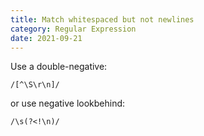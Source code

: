 ```yaml
---
title: Match whitespaced but not newlines
category: Regular Expression
date: 2021-09-21
---
```


Use a double-negative:

```
/[^\S\r\n]/
```

or use negative lookbehind:

```
/\s(?<!\n)/
```
